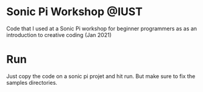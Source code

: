 # Sonic Pi Workshop @IUST
Code that I used at a Sonic Pi workshop for beginner programmers as as an introduction to creative coding (Jan 2021)

# Run
Just copy the code on a sonic pi projet and hit run. But make sure to fix the samples directories.
